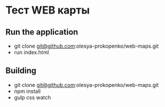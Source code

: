 Тест WEB карты
=====================

## Run the application
* git clone git@github.com:olesya-prokopenko/web-maps.git
* run index.html

## Building
* git clone git@github.com:olesya-prokopenko/web-maps.git
* npm install
* gulp css watch
